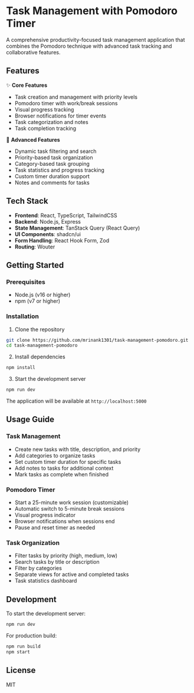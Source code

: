 # Task Management with Pomodoro Timer

A comprehensive productivity-focused task management application that combines the Pomodoro technique with advanced task tracking and collaborative features.

## Features

✨ **Core Features**
- Task creation and management with priority levels
- Pomodoro timer with work/break sessions
- Visual progress tracking
- Browser notifications for timer events
- Task categorization and notes
- Task completion tracking

🎯 **Advanced Features**
- Dynamic task filtering and search
- Priority-based task organization
- Category-based task grouping
- Task statistics and progress tracking
- Custom timer duration support
- Notes and comments for tasks

## Tech Stack

- **Frontend**: React, TypeScript, TailwindCSS
- **Backend**: Node.js, Express
- **State Management**: TanStack Query (React Query)
- **UI Components**: shadcn/ui
- **Form Handling**: React Hook Form, Zod
- **Routing**: Wouter

## Getting Started

### Prerequisites

- Node.js (v16 or higher)
- npm (v7 or higher)

### Installation

1. Clone the repository
```bash
git clone https://github.com/mrinank1301/task-management-pomodoro.git
cd task-management-pomodoro
```

2. Install dependencies
```bash
npm install
```

3. Start the development server
```bash
npm run dev
```

The application will be available at `http://localhost:5000`

## Usage Guide

### Task Management
- Create new tasks with title, description, and priority
- Add categories to organize tasks
- Set custom timer duration for specific tasks
- Add notes to tasks for additional context
- Mark tasks as complete when finished

### Pomodoro Timer
- Start a 25-minute work session (customizable)
- Automatic switch to 5-minute break sessions
- Visual progress indicator
- Browser notifications when sessions end
- Pause and reset timer as needed

### Task Organization
- Filter tasks by priority (high, medium, low)
- Search tasks by title or description
- Filter by categories
- Separate views for active and completed tasks
- Task statistics dashboard

## Development

To start the development server:

```bash
npm run dev
```

For production build:

```bash
npm run build
npm start
```

## License

MIT
